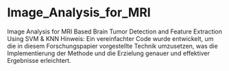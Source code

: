 # Image_Analysis_for_MRI
 Image Analysis for MRI Based Brain Tumor Detection and  Feature Extraction Using SVM &amp; KNN 
Hinweis:
Ein vereinfachter Code wurde entwickelt, um die in diesem Forschungspapier vorgestellte Technik umzusetzen, was die Implementierung der Methode und die Erzielung genauer und effektiver Ergebnisse erleichtert.

